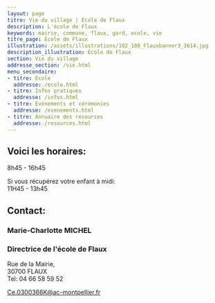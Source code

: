 ```yaml
---
layout: page
titre: Vie du village | École de Flaux
description: L'école de Flaux
keywords: mairie, commune, flaux, gard, ecole, vie
titre_page: École de Flaux
illustration: /assets/illustrations/182_108_Flauxbanner3_3614.jpg
description_illustration: École de Flaux
section: Vie du village
addresse_section: /vie.html
menu_secondaire:
- titre: École
  addresse: /ecole.html
- titre: Infos pratiques
  addresse: /infos.html
- titre: Evènements et cérémonies
  addresse: /evenements.html
- titre: Annuaire des resources
  addresse: /resources.html
---
```

## Voici les horaires:

8h45 - 16h45<br/>

Si vous récupérez votre enfant à midi:<br/>
11H45 - 13h45 

## Contact:

### Marie-Charlotte MICHEL

### Directrice de l'école de Flaux

Rue de la Mairie,<br/>
30700 FLAUX<br/>
Tel: 04 66 58 59 52<br/>

<Ce.0300366K@ac-montpellier.fr>
